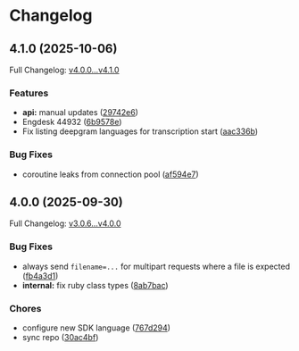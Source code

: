 # Changelog

## 4.1.0 (2025-10-06)

Full Changelog: [v4.0.0...v4.1.0](https://github.com/team-telnyx/telnyx-ruby/compare/v4.0.0...v4.1.0)

### Features

* **api:** manual updates ([29742e6](https://github.com/team-telnyx/telnyx-ruby/commit/29742e6ad6d820a8dab36a6b8dc620947c9eaddb))
* Engdesk 44932 ([6b9578e](https://github.com/team-telnyx/telnyx-ruby/commit/6b9578e96c7c5f173a8a1410839177c72a5019c3))
* Fix listing deepgram languages for transcription start ([aac336b](https://github.com/team-telnyx/telnyx-ruby/commit/aac336b7d6eb18598bed322853b9758c9ca2d0a8))


### Bug Fixes

* coroutine leaks from connection pool ([af594e7](https://github.com/team-telnyx/telnyx-ruby/commit/af594e7c7ca9c21523ff23af7e603cd8c73384a1))

## 4.0.0 (2025-09-30)

Full Changelog: [v3.0.6...v4.0.0](https://github.com/team-telnyx/telnyx-ruby/compare/v3.0.6...v4.0.0)

### Bug Fixes

* always send `filename=...` for multipart requests where a file is expected ([fb4a3d1](https://github.com/team-telnyx/telnyx-ruby/commit/fb4a3d124ea18c939725c09a9d22a8bde7eea3cb))
* **internal:** fix ruby class types ([8ab7bac](https://github.com/team-telnyx/telnyx-ruby/commit/8ab7bac36ee463f20ff65484ecec561cb4260106))


### Chores

* configure new SDK language ([767d294](https://github.com/team-telnyx/telnyx-ruby/commit/767d294576bfe88a9e47dd3365a250cf39f1edfd))
* sync repo ([30ac4bf](https://github.com/team-telnyx/telnyx-ruby/commit/30ac4bf8c4d7a3739d148ca7e6ac1294365bb0d7))
